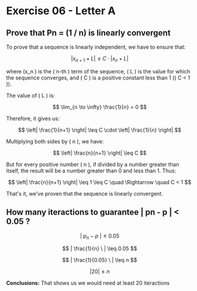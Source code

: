 # Exercise 06 - Letter A


## Prove that Pn = (1 / n) is linearly convergent
To prove that a sequence is linearly independent, we have to ensure that:

$$
|x_{n+1} + L| \leq C \cdot |x_n + L|
$$

where \(x_n \) is the \( n-th \) term of the sequence, \( L \) is the value for which the sequence converges, and \( C \) is a positive constant less than 1 (\( C < 1 \)).

The value of \( L \) is:

$$
\lim_{n \to \infty} \frac{1}{n} = 0
$$

Therefore, it gives us:

$$
\left| \frac{1}{n+1} \right| \leq C \cdot \left| \frac{1}{n} \right|
$$

Multiplying both sides by \( n \), we have:

$$
\left| \frac{n}{n+1} \right| \leq C
$$

But for every positive number \( n \), if divided by a number greater than itself, the result will be a number greater than 0 and less than 1. Thus:

$$
\left| \frac{n}{n+1} \right| \leq 1 \leq C \quad \Rightarrow \quad C < 1
$$

That's it, we've proven that the sequence is linearly convergent.

## How many iteractions to guarantee |  pn - p | < 0.05 ?

$$
| \ p_{n} - p\ | \leq 0.05
$$

$$
| \frac{1}{n} \ | \leq 0.05 
$$

$$ 
| \frac{1}{0.05} \ | \leq n
$$

$$
| 20  | \leq n
$$

**Conclusions:** 
That shows us we would need at least 20 iteractions